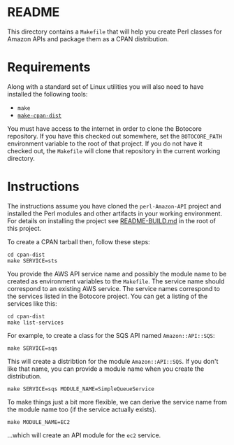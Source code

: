 # README

This directory contains a `Makefile` that will help you create Perl
classes for Amazon APIs and package them as a CPAN distribution.

# Requirements

Along with a standard set of Linux utilities you will also need to
have installed the following tools:

* `make`
* [`make-cpan-dist`](https://github.com/rlauer6/make-cpan-dist.git)

You must have access to the internet in order to clone the Botocore
repository. If you have this checked out somewhere, set the
`BOTOCORE_PATH` environment variable to the root of that project. If
you do not have it checked out, the `Makefile` will clone that
repository in the current working directory.

# Instructions

The instructions assume you have cloned the `perl-Amazon-API` project
and installed the Perl modules and other artifacts in your working
environment. For details on installing the project see
[README-BUILD.md](README-BUILD.md) in the root
of this project.

To create a CPAN tarball then, follow these steps:

```
cd cpan-dist
make SERVICE=sts
```

You provide the AWS API service name and possibly the module name to
be created as environment variables to the `Makefile`. The service
name should correspond to an existing AWS service. The service names
correspond to the services listed in the Botocore project. You can get
a listing of the services like this:

```
cd cpan-dist
make list-services
```

For example, to create a class for the SQS API named
`Amazon::API::SQS`:

```
make SERVICE=sqs
```

This will create a distribtion for the module `Amazon::API::SQS`. If
you don't like that name, you can provide a module name when you
create the distribution.

```
make SERVICE=sqs MODULE_NAME=SimpleQueueService
```

To make things just a bit more flexible, we can derive the service
name from the module name too (if the service actually exists).

```
make MODULE_NAME=EC2
```

...which will create an API module for the `ec2` service.
